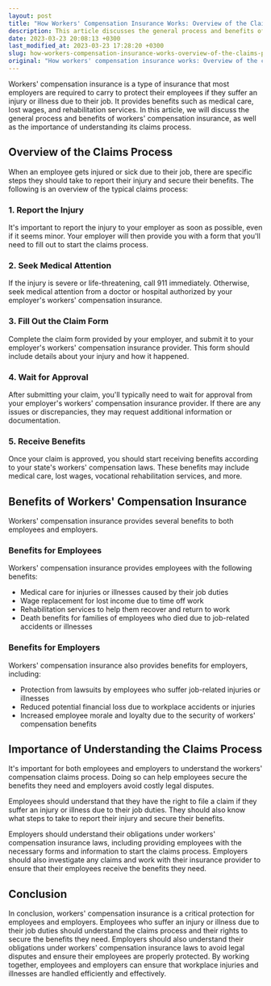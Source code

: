 ```yaml
---
layout: post
title: "How Workers' Compensation Insurance Works: Overview of the Claims Process and Benefits"
description: This article discusses the general process and benefits of workers compensation insurance, as well as the importance of understanding its claims process.
date: 2023-03-23 20:08:13 +0300
last_modified_at: 2023-03-23 17:28:20 +0300
slug: how-workers-compensation-insurance-works-overview-of-the-claims-process-and-benefits
original: "How workers' compensation insurance works: Overview of the claims process and benefits."
---
```

Workers' compensation insurance is a type of insurance that most employers are required to carry to protect their employees if they suffer an injury or illness due to their job. It provides benefits such as medical care, lost wages, and rehabilitation services. In this article, we will discuss the general process and benefits of workers' compensation insurance, as well as the importance of understanding its claims process.

## Overview of the Claims Process

When an employee gets injured or sick due to their job, there are specific steps they should take to report their injury and secure their benefits. The following is an overview of the typical claims process:

### 1\. Report the Injury

It's important to report the injury to your employer as soon as possible, even if it seems minor. Your employer will then provide you with a form that you'll need to fill out to start the claims process.

### 2\. Seek Medical Attention

If the injury is severe or life-threatening, call 911 immediately. Otherwise, seek medical attention from a doctor or hospital authorized by your employer's workers' compensation insurance.

### 3\. Fill Out the Claim Form

Complete the claim form provided by your employer, and submit it to your employer's workers' compensation insurance provider. This form should include details about your injury and how it happened.

### 4\. Wait for Approval

After submitting your claim, you'll typically need to wait for approval from your employer's workers' compensation insurance provider. If there are any issues or discrepancies, they may request additional information or documentation.

### 5\. Receive Benefits

Once your claim is approved, you should start receiving benefits according to your state's workers' compensation laws. These benefits may include medical care, lost wages, vocational rehabilitation services, and more.

## Benefits of Workers' Compensation Insurance

Workers' compensation insurance provides several benefits to both employees and employers.

### Benefits for Employees

Workers' compensation insurance provides employees with the following benefits:

* Medical care for injuries or illnesses caused by their job duties
* Wage replacement for lost income due to time off work
* Rehabilitation services to help them recover and return to work
* Death benefits for families of employees who died due to job-related accidents or illnesses

### Benefits for Employers

Workers' compensation insurance also provides benefits for employers, including:

* Protection from lawsuits by employees who suffer job-related injuries or illnesses
* Reduced potential financial loss due to workplace accidents or injuries
* Increased employee morale and loyalty due to the security of workers' compensation benefits

## Importance of Understanding the Claims Process

It's important for both employees and employers to understand the workers' compensation claims process. Doing so can help employees secure the benefits they need and employers avoid costly legal disputes.

Employees should understand that they have the right to file a claim if they suffer an injury or illness due to their job duties. They should also know what steps to take to report their injury and secure their benefits.

Employers should understand their obligations under workers' compensation insurance laws, including providing employees with the necessary forms and information to start the claims process. Employers should also investigate any claims and work with their insurance provider to ensure that their employees receive the benefits they need.

## Conclusion

In conclusion, workers' compensation insurance is a critical protection for employees and employers. Employees who suffer an injury or illness due to their job duties should understand the claims process and their rights to secure the benefits they need. Employers should also understand their obligations under workers' compensation insurance laws to avoid legal disputes and ensure their employees are properly protected. By working together, employees and employers can ensure that workplace injuries and illnesses are handled efficiently and effectively.